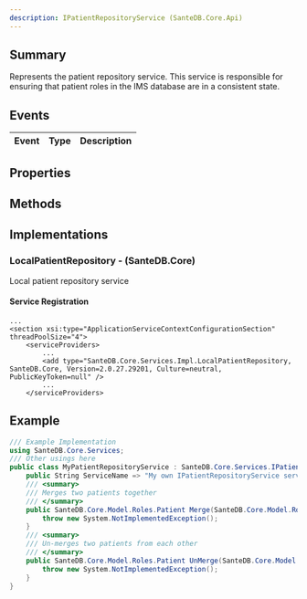 ```yaml
---
description: IPatientRepositoryService (SanteDB.Core.Api)
---
```


## Summary
Represents the patient repository service. This service is responsible
            for ensuring that patient roles in the IMS database are in a consistent
            state.

## Events

|Event|Type|Description|
|-|-|-|

## Properties


## Methods


## Implementations


### LocalPatientRepository - (SanteDB.Core)
Local patient repository service

#### Service Registration
```markup
...
<section xsi:type="ApplicationServiceContextConfigurationSection" threadPoolSize="4">
	<serviceProviders>
		...
		<add type="SanteDB.Core.Services.Impl.LocalPatientRepository, SanteDB.Core, Version=2.0.27.29201, Culture=neutral, PublicKeyToken=null" />
		...
	</serviceProviders>
```
## Example
```csharp
/// Example Implementation
using SanteDB.Core.Services;
/// Other usings here
public class MyPatientRepositoryService : SanteDB.Core.Services.IPatientRepositoryService { 
	public String ServiceName => "My own IPatientRepositoryService service";
	/// <summary>
	/// Merges two patients together
	/// </summary>
	public SanteDB.Core.Model.Roles.Patient Merge(SanteDB.Core.Model.Roles.Patient survivor,SanteDB.Core.Model.Roles.Patient victim){
		throw new System.NotImplementedException();
	}
	/// <summary>
	/// Un-merges two patients from each other
	/// </summary>
	public SanteDB.Core.Model.Roles.Patient UnMerge(SanteDB.Core.Model.Roles.Patient patient,System.Guid versionKey){
		throw new System.NotImplementedException();
	}
}
```
